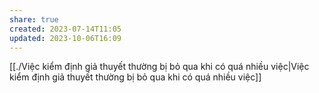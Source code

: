 ```yaml
---
share: true
created: 2023-07-14T11:05
updated: 2023-10-06T16:09
---
```

[[./Việc kiểm định giả thuyết thường bị bỏ qua khi có quá nhiều việc|Việc kiểm định giả thuyết thường bị bỏ qua khi có quá nhiều việc]]
